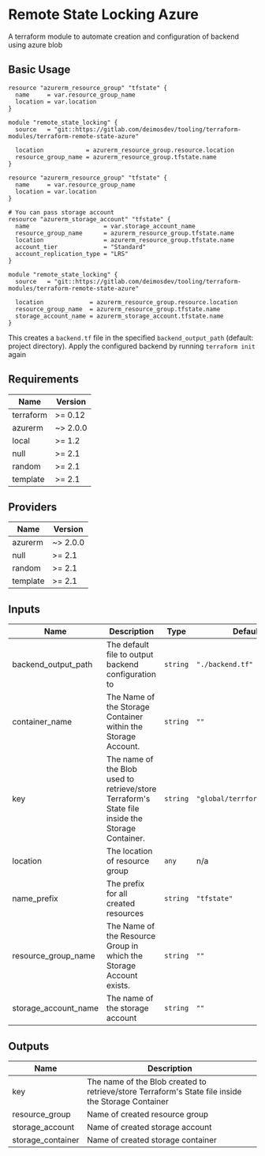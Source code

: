 # Remote State Locking Azure
A terraform module to automate creation and configuration of backend using azure blob


## Basic Usage 

```hcl
resource "azurerm_resource_group" "tfstate" {
  name     = var.resource_group_name
  location = var.location
}

module "remote_state_locking" {
  source   = "git::https://gitlab.com/deimosdev/tooling/terraform-modules/terraform-remote-state-azure"

  location            = azurerm_resource_group.resource.location
  resource_group_name = azurerm_resource_group.tfstate.name
}
```


```hcl
resource "azurerm_resource_group" "tfstate" {
  name     = var.resource_group_name
  location = var.location
}

# You can pass storage account 
resource "azurerm_storage_account" "tfstate" {
  name                     = var.storage_account_name
  resource_group_name      = azurerm_resource_group.tfstate.name
  location                 = azurerm_resource_group.tfstate.name
  account_tier             = "Standard"
  account_replication_type = "LRS"
}

module "remote_state_locking" {
  source   = "git::https://gitlab.com/deimosdev/tooling/terraform-modules/terraform-remote-state-azure"

  location             = azurerm_resource_group.resource.location
  resource_group_name  = azurerm_resource_group.tfstate.name
  storage_account_name = azurerm_storage_account.tfstate.name
}
```

This creates a `backend.tf` file in the specified `backend_output_path` (default: project directory). Apply the configured backend by running `terraform init` again

## Requirements

| Name | Version |
|------|---------|
| terraform | >= 0.12 |
| azurerm | ~> 2.0.0 |
| local | >= 1.2 |
| null | >= 2.1 |
| random | >= 2.1 |
| template | >= 2.1 |

## Providers

| Name | Version |
|------|---------|
| azurerm | ~> 2.0.0 |
| null | >= 2.1 |
| random | >= 2.1 |
| template | >= 2.1 |

## Inputs

| Name | Description | Type | Default | Required |
|------|-------------|------|---------|:--------:|
| backend\_output\_path | The default file to output backend configuration to | `string` | `"./backend.tf"` | no |
| container\_name | The Name of the Storage Container within the Storage Account. | `string` | `""` | no |
| key | The name of the Blob used to retrieve/store Terraform's State file inside the Storage Container. | `string` | `"global/terrform.tfstate"` | no |
| location | The location of resource group | `any` | n/a | yes |
| name\_prefix | The prefix for all created resources | `string` | `"tfstate"` | no |
| resource\_group\_name | The Name of the Resource Group in which the Storage Account exists. | `string` | `""` | no |
| storage\_account\_name | The name of the storage account | `string` | `""` | no |

## Outputs

| Name | Description |
|------|-------------|
| key | The name of the Blob created to retrieve/store Terraform's State file inside the Storage Container |
| resource\_group | Name of created resource group |
| storage\_account | Name of created storage account |
| storage\_container | Name of created storage container |

